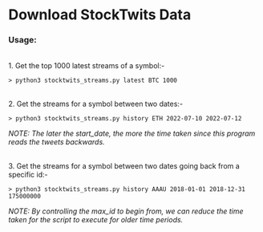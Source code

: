 # Download StockTwits Data

### Usage:
<br/>
1. Get the top 1000 latest streams of a symbol:-
   
   `> python3 stocktwits_streams.py latest BTC 1000`

<br/>
2. Get the streams for a symbol between two dates:-
   
   `> python3 stocktwits_streams.py history ETH 2022-07-10 2022-07-12`
   
   *NOTE: The later the start_date, the more the time taken since
   this program reads the tweets backwards.*

<br/>
3. Get the streams for a symbol between two dates going back from a specific id:-

   `> python3 stocktwits_streams.py history AAAU 2018-01-01 2018-12-31 175000000`

   *NOTE: By controlling the max_id to begin from, we can reduce the time
   taken for the script to execute for older time periods.*
   
